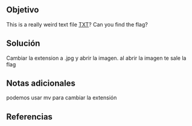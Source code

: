 ## Objetivo
This is a really weird text file [TXT](https://jupiter.challenges.picoctf.org/static/e7e5d188621ee705ceeb0452525412ef/flag.txt)? Can you find the flag?
## Solución
Cambiar la extension a .jpg y abrir la imagen. al abrir la imagen te sale la flag

## Notas adicionales
podemos usar mv para cambiar la extensión
## Referencias
